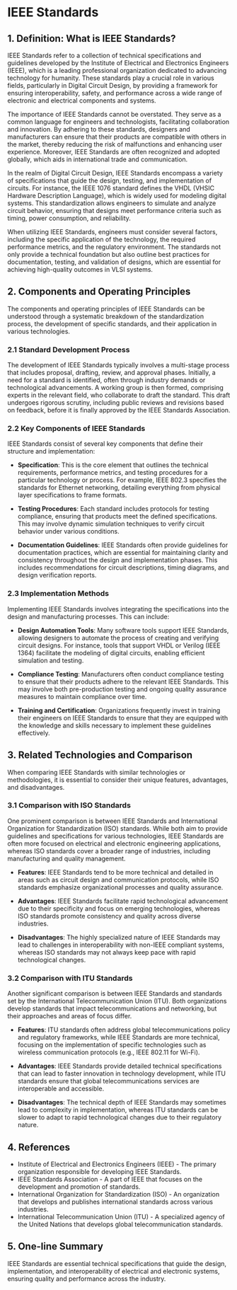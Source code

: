 # IEEE Standards

## 1. Definition: What is **IEEE Standards**?
IEEE Standards refer to a collection of technical specifications and guidelines developed by the Institute of Electrical and Electronics Engineers (IEEE), which is a leading professional organization dedicated to advancing technology for humanity. These standards play a crucial role in various fields, particularly in Digital Circuit Design, by providing a framework for ensuring interoperability, safety, and performance across a wide range of electronic and electrical components and systems.

The importance of IEEE Standards cannot be overstated. They serve as a common language for engineers and technologists, facilitating collaboration and innovation. By adhering to these standards, designers and manufacturers can ensure that their products are compatible with others in the market, thereby reducing the risk of malfunctions and enhancing user experience. Moreover, IEEE Standards are often recognized and adopted globally, which aids in international trade and communication.

In the realm of Digital Circuit Design, IEEE Standards encompass a variety of specifications that guide the design, testing, and implementation of circuits. For instance, the IEEE 1076 standard defines the VHDL (VHSIC Hardware Description Language), which is widely used for modeling digital systems. This standardization allows engineers to simulate and analyze circuit behavior, ensuring that designs meet performance criteria such as timing, power consumption, and reliability.

When utilizing IEEE Standards, engineers must consider several factors, including the specific application of the technology, the required performance metrics, and the regulatory environment. The standards not only provide a technical foundation but also outline best practices for documentation, testing, and validation of designs, which are essential for achieving high-quality outcomes in VLSI systems.

## 2. Components and Operating Principles
The components and operating principles of IEEE Standards can be understood through a systematic breakdown of the standardization process, the development of specific standards, and their application in various technologies. 

### 2.1 Standard Development Process
The development of IEEE Standards typically involves a multi-stage process that includes proposal, drafting, review, and approval phases. Initially, a need for a standard is identified, often through industry demands or technological advancements. A working group is then formed, comprising experts in the relevant field, who collaborate to draft the standard. This draft undergoes rigorous scrutiny, including public reviews and revisions based on feedback, before it is finally approved by the IEEE Standards Association.

### 2.2 Key Components of IEEE Standards
IEEE Standards consist of several key components that define their structure and implementation:

- **Specification**: This is the core element that outlines the technical requirements, performance metrics, and testing procedures for a particular technology or process. For example, IEEE 802.3 specifies the standards for Ethernet networking, detailing everything from physical layer specifications to frame formats.

- **Testing Procedures**: Each standard includes protocols for testing compliance, ensuring that products meet the defined specifications. This may involve dynamic simulation techniques to verify circuit behavior under various conditions.

- **Documentation Guidelines**: IEEE Standards often provide guidelines for documentation practices, which are essential for maintaining clarity and consistency throughout the design and implementation phases. This includes recommendations for circuit descriptions, timing diagrams, and design verification reports.

### 2.3 Implementation Methods
Implementing IEEE Standards involves integrating the specifications into the design and manufacturing processes. This can include:

- **Design Automation Tools**: Many software tools support IEEE Standards, allowing designers to automate the process of creating and verifying circuit designs. For instance, tools that support VHDL or Verilog (IEEE 1364) facilitate the modeling of digital circuits, enabling efficient simulation and testing.

- **Compliance Testing**: Manufacturers often conduct compliance testing to ensure that their products adhere to the relevant IEEE Standards. This may involve both pre-production testing and ongoing quality assurance measures to maintain compliance over time.

- **Training and Certification**: Organizations frequently invest in training their engineers on IEEE Standards to ensure that they are equipped with the knowledge and skills necessary to implement these guidelines effectively.

## 3. Related Technologies and Comparison
When comparing IEEE Standards with similar technologies or methodologies, it is essential to consider their unique features, advantages, and disadvantages. 

### 3.1 Comparison with ISO Standards
One prominent comparison is between IEEE Standards and International Organization for Standardization (ISO) standards. While both aim to provide guidelines and specifications for various technologies, IEEE Standards are often more focused on electrical and electronic engineering applications, whereas ISO standards cover a broader range of industries, including manufacturing and quality management.

- **Features**: IEEE Standards tend to be more technical and detailed in areas such as circuit design and communication protocols, while ISO standards emphasize organizational processes and quality assurance.

- **Advantages**: IEEE Standards facilitate rapid technological advancement due to their specificity and focus on emerging technologies, whereas ISO standards promote consistency and quality across diverse industries.

- **Disadvantages**: The highly specialized nature of IEEE Standards may lead to challenges in interoperability with non-IEEE compliant systems, whereas ISO standards may not always keep pace with rapid technological changes.

### 3.2 Comparison with ITU Standards
Another significant comparison is between IEEE Standards and standards set by the International Telecommunication Union (ITU). Both organizations develop standards that impact telecommunications and networking, but their approaches and areas of focus differ.

- **Features**: ITU standards often address global telecommunications policy and regulatory frameworks, while IEEE Standards are more technical, focusing on the implementation of specific technologies such as wireless communication protocols (e.g., IEEE 802.11 for Wi-Fi).

- **Advantages**: IEEE Standards provide detailed technical specifications that can lead to faster innovation in technology development, while ITU standards ensure that global telecommunications services are interoperable and accessible.

- **Disadvantages**: The technical depth of IEEE Standards may sometimes lead to complexity in implementation, whereas ITU standards can be slower to adapt to rapid technological changes due to their regulatory nature.

## 4. References
- Institute of Electrical and Electronics Engineers (IEEE) - The primary organization responsible for developing IEEE Standards.
- IEEE Standards Association - A part of IEEE that focuses on the development and promotion of standards.
- International Organization for Standardization (ISO) - An organization that develops and publishes international standards across various industries.
- International Telecommunication Union (ITU) - A specialized agency of the United Nations that develops global telecommunication standards.

## 5. One-line Summary
IEEE Standards are essential technical specifications that guide the design, implementation, and interoperability of electrical and electronic systems, ensuring quality and performance across the industry.